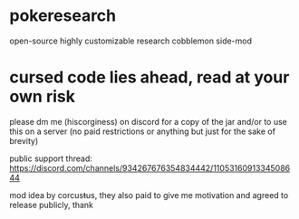 # pokeresearch
open-source highly customizable research cobblemon side-mod


# cursed code lies ahead, read at your own risk
please dm me (hiscorginess) on discord for a copy of the jar and/or to use this on a server (no paid restrictions or anything but just for the sake of brevity)


public support thread: https://discord.com/channels/934267676354834442/1105316091334508644


mod idea by corcus~~t~~us, they also paid to give me motivation and agreed to release publicly, thank